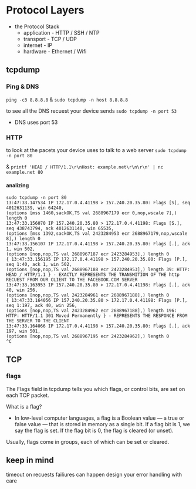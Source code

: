 # Protocol Layers
- the Protocol Stack
  - application - HTTP / SSH / NTP
  - transport - TCP / UDP
  - internet - IP
  - hardware - Ethernet / Wifi
## tcpdump
### Ping & DNS
`ping -c3 8.8.8.8` & `sudo tcpdump -n host 8.8.8.8`

to see all the DNS recuest your device sends `sudo tcpdump -n port 53`
- DNS uses port 53
### HTTP
to look at the pacets your device uses to talk to a web server `sudo tcpdump -n port 80`

& `printf 'HEAD / HTTP/1.1\r\nHost: example.net\r\n\r\n' | nc example.net 80`
#### analizing
``` 
sudo tcpdump -n port 80
13:47:33.147534 IP 172.17.0.4.41198 > 157.240.20.35.80: Flags [S], seq 4012631139, win 64240, 
(options [mss 1460,sackOK,TS val 2688967179 ecr 0,nop,wscale 7],) length 0
13:47:33.156070 IP 157.240.20.35.80 > 172.17.0.4.41198: Flags [S.], seq 438743794, ack 4012631140, win 65535,
(options [mss 1392,sackOK,TS val 2423284953 ecr 2688967179,nop,wscale 8],) length 0
13:47:33.156107 IP 172.17.0.4.41198 > 157.240.20.35.80: Flags [.], ack 1, win 502,
(options [nop,nop,TS val 2688967187 ecr 2423284953],) length 0
{ 13:47:33.156195 IP 172.17.0.4.41198 > 157.240.20.35.80: Flags [P.], seq 1:40, ack 1, win 502,
(options [nop,nop,TS val 2688967188 ecr 2423284953],) length 39: HTTP: HEAD / HTTP/1.1 } - EXACTLY REPRESENTS THE TRANSMITION OF THE http RECUEST FROM OUR CLIENT TO THE FACEBOOK.COM SERVER
13:47:33.163953 IP 157.240.20.35.80 > 172.17.0.4.41198: Flags [.], ack 40, win 256,
(options [nop,nop,TS val 2423284961 ecr 2688967188],) length 0
{ 13:47:33.164056 IP 157.240.20.35.80 > 172.17.0.4.41198: Flags [P.], seq 1:197, ack 40, win 256,
(options [nop,nop,TS val 2423284962 ecr 2688967188],) length 196: HTTP: HTTP/1.1 301 Moved Permanently } - REPRESENTS THE RESPONCE FROM THE SERVER TO THE CLIENT
13:47:33.164066 IP 172.17.0.4.41198 > 157.240.20.35.80: Flags [.], ack 197, win 501,
(options [nop,nop,TS val 2688967195 ecr 2423284962],) length 0
^C
```
## TCP
### flags
The Flags field in tcpdump tells you which flags, or control bits, are set on each TCP packet.

What is a flag?
- In low-level computer languages, a flag is a Boolean value — a true or false value — that is stored in memory as a single bit. If a flag bit is 1, we say the flag is set. If the flag bit is 0, the flag is cleared (or unset).

Usually, flags come in groups, each of which can be set or cleared.

## keep in mind
timeout on recuests
failiures can happen
design your error handling with care
